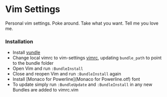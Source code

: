 # Vim Settings

Personal vim settings. Poke around. Take what you want. Tell me you love me.

### Installation
- Install [vundle](https://github.com/gmarik/vundle)
- Change local vimrc to vim-settings [vimrc](vimrc), updating ```bundle_path``` to point to the bundle folder 
- Open Vim and run ```:BundleInstall```
- Close and reopen Vim and run ```:BundleInstall``` again
- Install [Monaco for Powerline](Monaco for Powerline.otf) font
- To update simply run ```:BundleUpdate``` and ```:BundleInstall``` in any new Bundles are added to vimrc.vim

